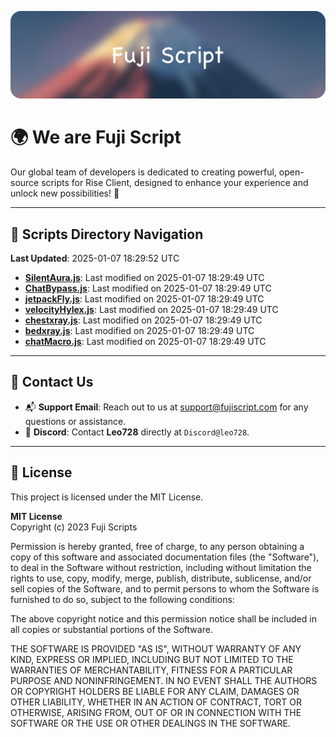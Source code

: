![Banner](.github/b.webp)

# 🌍 **We are Fuji Script**

Our global team of developers is dedicated to creating powerful, open-source scripts for Rise Client, designed to enhance your experience and unlock new possibilities! 🌟

---
<!-- SCRIPTS_NAVIGATION_START -->
## 📂 **Scripts Directory Navigation**

**Last Updated**: 2025-01-07 18:29:52 UTC

- **[SilentAura.js](scripts/SilentAura.js)**: Last modified on 2025-01-07 18:29:49 UTC
- **[ChatBypass.js](scripts/ChatBypass.js)**: Last modified on 2025-01-07 18:29:49 UTC
- **[jetpackFly.js](scripts/jetpackFly.js)**: Last modified on 2025-01-07 18:29:49 UTC
- **[velocityHylex.js](scripts/velocityHylex.js)**: Last modified on 2025-01-07 18:29:49 UTC
- **[chestxray.js](scripts/chestxray.js)**: Last modified on 2025-01-07 18:29:49 UTC
- **[bedxray.js](scripts/bedxray.js)**: Last modified on 2025-01-07 18:29:49 UTC
- **[chatMacro.js](scripts/chatMacro.js)**: Last modified on 2025-01-07 18:29:49 UTC

<!-- SCRIPTS_NAVIGATION_END -->

---

## 💬 **Contact Us**  
- 📬 **Support Email**: Reach out to us at [support@fujiscript.com](mailto:support@fujiscript.com) for any questions or assistance.  
- 💬 **Discord**: Contact **Leo728** directly at `Discord@leo728`.

---

## 📜 **License**

This project is licensed under the MIT License.  

**MIT License**  
Copyright (c) 2023 Fuji Scripts  

Permission is hereby granted, free of charge, to any person obtaining a copy of this software and associated documentation files (the "Software"), to deal in the Software without restriction, including without limitation the rights to use, copy, modify, merge, publish, distribute, sublicense, and/or sell copies of the Software, and to permit persons to whom the Software is furnished to do so, subject to the following conditions:  

The above copyright notice and this permission notice shall be included in all copies or substantial portions of the Software.  

THE SOFTWARE IS PROVIDED "AS IS", WITHOUT WARRANTY OF ANY KIND, EXPRESS OR IMPLIED, INCLUDING BUT NOT LIMITED TO THE WARRANTIES OF MERCHANTABILITY, FITNESS FOR A PARTICULAR PURPOSE AND NONINFRINGEMENT. IN NO EVENT SHALL THE AUTHORS OR COPYRIGHT HOLDERS BE LIABLE FOR ANY CLAIM, DAMAGES OR OTHER LIABILITY, WHETHER IN AN ACTION OF CONTRACT, TORT OR OTHERWISE, ARISING FROM, OUT OF OR IN CONNECTION WITH THE SOFTWARE OR THE USE OR OTHER DEALINGS IN THE SOFTWARE.  
